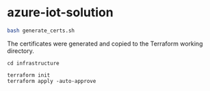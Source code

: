 # azure-iot-solution

```sh
bash generate_certs.sh
```

The certificates were generated and copied to the Terraform working directory.


```
cd infrastructure

terraform init
terraform apply -auto-approve
```